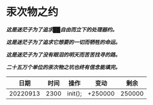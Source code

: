 # 汞次物之约

***这是迷茫子为了追求██自由而立下的处理器约。***

***这是迷茫子为了追求它想要的一切而牺牲的命运。***

***这是迷茫子为了没有眼泪的明天而苦苦找寻的路。***

***二十五万个单位的汞次物之坑也终有信念能填完。***

|日期|时间|操作|变动|剩余|
|-|-|-|-|-|
|20220913|2300|init();|+250000|250000|
